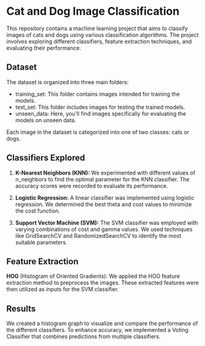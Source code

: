 # Cat and Dog Image Classification
This repository contains a machine learning project that aims to classify images of cats and dogs using various classification algorithms. The project involves exploring different classifiers, feature extraction techniques, and evaluating their performance.

## Dataset
The dataset is organized into three main folders:

* training_set: This folder contains images intended for training the models.
* test_set: This folder includes images for testing the trained models.
* unseen_data: Here, you'll find images specifically for evaluating the models on unseen data.
  
Each image in the dataset is categorized into one of two classes: cats or dogs.

## Classifiers Explored
1. __K-Nearest Neighbors (KNN):__ We experimented with different values of n_neighbors to find the optimal parameter for the KNN classifier. The accuracy scores were recorded to evaluate its performance.

2. __Logistic Regression:__ A linear classifier was implemented using logistic regression. We determined the best theta and cost values to minimize the cost function.

3. __Support Vector Machine (SVM):__ The SVM classifier was employed with varying combinations of cost and gamma values. We used techniques like GridSearchCV and RandomizedSearchCV to identify the most suitable parameters.

## Feature Extraction
__HOG__ (Histogram of Oriented Gradients): We applied the HOG feature extraction method to preprocess the images. These extracted features were then utilized as inputs for the SVM classifier.
## Results
We created a histogram graph to visualize and compare the performance of the different classifiers.
To enhance accuracy, we implemented a Voting Classifier that combines predictions from multiple classifiers.
